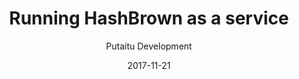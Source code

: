 ---
title: 'Running HashBrown as a service'
description: 'How to make sure HashBrown is always running on your server'
sections:
    -
        template: richTextSection
        text: "<h2 id=\"requirements\">Requirements</h2>\n\n<p>To do this, all you need is a fairly recent Linux OS on your server with <a href=\"https://en.wikipedia.org/wiki/Systemd\">systemd</a> as the init system.</p>\n\n<h2 id=\"creating-a-systemd-service-file\">Creating a systemd Service File</h2>\n\n<p>Create a new file with your preferred text editor:</p>\n\n<pre>\n<code>$ sudo vi /lib/systemd/system/hashbrown.service\n</code></pre>\n\n<p>Type/paste the following into the file:</p>\n\n<pre>\n<code>[Unit]\nDescription=HashBrown CMS \nDocumentation=https://hashbrown.rocks\nAfter=network.target\n\n[Service]\nEnvironment=PORT=8080 (or whichever port you want to run it on)\nType=simple\nUser=username (never root!)\nExecStart=node /path/to/hashbrown-cms/hashbrown.js\nRestart=always\n\n[Install]\nWantedBy=multi-user.target\n</code></pre>\n\n<h2 id=\"reload-the-daemon\">Reload the daemon</h2>\n\n<pre>\n<code>$ sudo systemctl daemon-reload\n</code></pre>\n\n<h2 id=\"start-the-service\">Start the service</h2>\n\n<pre>\n<code>$ sudo systemctl start hashbrown\n</code></pre>\n"
meta:
    id: b50e45225dcbf6bb03b84d6e89ab3761c58d7f40
    parentId: bf70856caed6633b734d5b0e7b61a651305571f1
    language: en
date: '2017-11-21'
author: 'Putaitu Development'
permalink: /guides/running-hashbrown-as-a-service/
layout: sectionPage
---